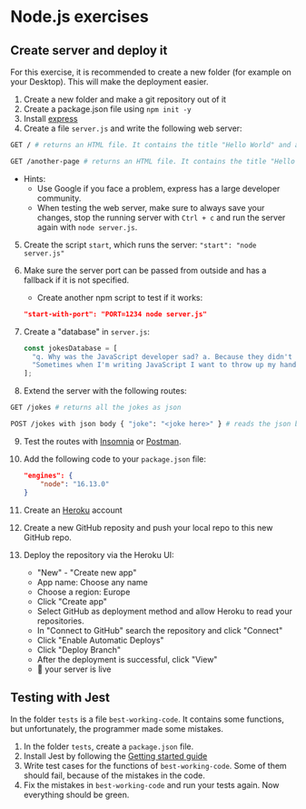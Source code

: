 # Node.js exercises

## Create server and deploy it

For this exercise, it is recommended to create a new folder (for example on your Desktop). This will make the deployment easier.

1. Create a new folder and make a git repository out of it
2. Create a package.json file using `npm init -y`
3. Install [express](https://www.npmjs.com/package/express)
4. Create a file `server.js` and write the following web server:

```bash
GET / # returns an HTML file. It contains the title "Hello World" and a link to /another-page

GET /another-page # returns an HTML file. It contains the title "Hello Again" and a link to the home page (/).
```

- Hints:
  - Use Google if you face a problem, express has a large developer community.
  - When testing the web server, make sure to always save your changes, stop the running server with `Ctrl + c` and run the server again with `node server.js`.

5. Create the script `start`, which runs the server: `"start": "node server.js"`
6. Make sure the server port can be passed from outside and has a fallback if it is not specified.

   - Create another npm script to test if it works:

   ```json
   "start-with-port": "PORT=1234 node server.js"
   ```

7. Create a "database" in `server.js`:
   ```js
   const jokesDatabase = [
     "q. Why was the JavaScript developer sad? a. Because they didn't Node how to Express himself",
     "Sometimes when I'm writing JavaScript I want to throw up my hands and say 'this is bullshit!' but I can never remember what 'this' refers to.",
   ];
   ```
8. Extend the server with the following routes:

```bash
GET /jokes # returns all the jokes as json

POST /jokes with json body { "joke": "<joke here>" } # reads the json body and adds the joke to the jokesDatabase. Remember to add the body parser.
```

9. Test the routes with [Insomnia](https://insomnia.rest/download) or [Postman](https://www.postman.com/downloads/).

10. Add the following code to your `package.json` file:

    ```json
    "engines": {
        "node": "16.13.0"
    }
    ```

11. Create an [Heroku](https://www.heroku.com/) account

12. Create a new GitHub reposity and push your local repo to this new GitHub repo.

13. Deploy the repository via the Heroku UI:
    - "New" - "Create new app"
    - App name: Choose any name
    - Choose a region: Europe
    - Click "Create app"
    - Select GitHub as deployment method and allow Heroku to read your repositories.
    - In "Connect to GitHub" search the repository and click "Connect"
    - Click "Enable Automatic Deploys"
    - Click "Deploy Branch"
    - After the deployment is successful, click "View"
    - :tada: your server is live

## Testing with Jest

In the folder `tests` is a file `best-working-code`. It contains some functions, but unfortunately, the programmer made some mistakes.

1. In the folder `tests`, create a `package.json` file.
2. Install Jest by following the [Getting started guide](https://jestjs.io/docs/getting-started)
3. Write test cases for the functions of `best-working-code`. Some of them should fail, because of the mistakes in the code.
4. Fix the mistakes in `best-working-code` and run your tests again. Now everything should be green.
